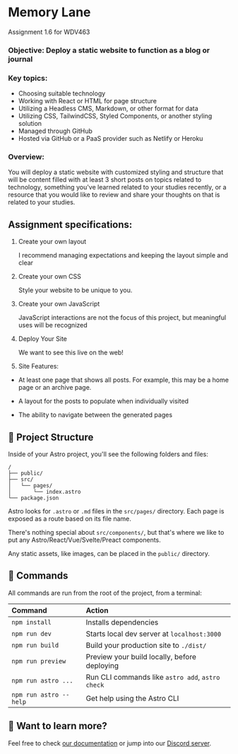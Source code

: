 # Memory Lane
Assignment 1.6 for WDV463

### **Objective:** Deploy a static website to function as a blog or journal

### **Key topics:**

- Choosing suitable technology
- Working with React or HTML for page structure
- Utilizing a Headless CMS, Markdown, or other format for data
- Utilizing CSS, TailwindCSS, Styled Components, or another styling solution
- Managed through GitHub
- Hosted via GitHub or a PaaS provider such as Netlify or Heroku

### **Overview**:

You will deploy a static website with customized styling and structure that will be content filled with at least 3 short posts on topics related to technology, something you've learned related to your studies recently, or a resource that you would like to review and share your thoughts on that is related to your studies.

## **Assignment specifications:**
1. Create your own layout

    I recommend managing expectations and keeping the layout simple and clear

2. Create your own CSS

    Style your website to be unique to you.

3. Create your own JavaScript

    JavaScript interactions are not the focus of this project, but meaningful uses will be recognized

4. Deploy Your Site

    We want to see this live on the web!

5. Site Features:

  - At least one page that shows all posts. For example, this may be a home page or an archive page.

  - A layout for the posts to populate when individually visited

  - The ability to navigate between the generated pages

## 🚀 Project Structure

Inside of your Astro project, you'll see the following folders and files:

```
/
├── public/
├── src/
│   └── pages/
│       └── index.astro
└── package.json
```

Astro looks for `.astro` or `.md` files in the `src/pages/` directory. Each page is exposed as a route based on its file name.

There's nothing special about `src/components/`, but that's where we like to put any Astro/React/Vue/Svelte/Preact components.

Any static assets, like images, can be placed in the `public/` directory.

## 🧞 Commands

All commands are run from the root of the project, from a terminal:

| Command                | Action                                           |
| :--------------------- | :----------------------------------------------- |
| `npm install`          | Installs dependencies                            |
| `npm run dev`          | Starts local dev server at `localhost:3000`      |
| `npm run build`        | Build your production site to `./dist/`          |
| `npm run preview`      | Preview your build locally, before deploying     |
| `npm run astro ...`    | Run CLI commands like `astro add`, `astro check` |
| `npm run astro --help` | Get help using the Astro CLI                     |

## 👀 Want to learn more?

Feel free to check [our documentation](https://docs.astro.build) or jump into our [Discord server](https://astro.build/chat).
